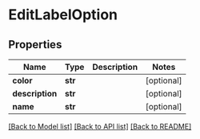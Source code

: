 # EditLabelOption

## Properties
Name | Type | Description | Notes
------------ | ------------- | ------------- | -------------
**color** | **str** |  | [optional]
**description** | **str** |  | [optional]
**name** | **str** |  | [optional]

[[Back to Model list]](../README.md#documentation-for-models) [[Back to API list]](../README.md#documentation-for-api-endpoints) [[Back to README]](../README.md)


